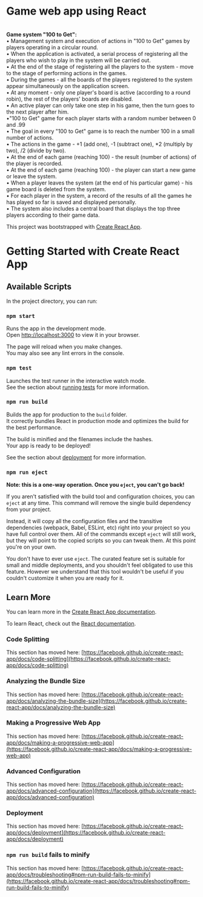 
# Game web app using React

<br> **Game system "100 to Get":**<br> 
• Management system and execution of actions in "100 to Get" games by players operating in a circular round.<br> 
• When the application is activated, a serial process of registering all the players who wish to play in the system will be carried out.<br> 
• At the end of the stage of registering all the players to the system - move to the stage of performing actions in the games.<br> 
• During the games - all the boards of the players registered to the system appear simultaneously on the application screen.<br> 
• At any moment - only one player's board is active (according to a round robin), the rest of the players' boards are disabled.<br> 
• An active player can only take one step in his game, then the turn goes to the next player after him.<br> 
•"100 to Get" game for each player starts with a random number between 0 and .99 <br> 
• The goal in every "100 to Get" game is to reach the number 100 in a small number of actions. <br> 
• The actions in the game - +1 (add one), -1 (subtract one), *2 (multiply by two), /2 (divide by two). <br> 
• At the end of each game (reaching 100) - the result (number of actions) of the player is recorded. <br> 
• At the end of each game (reaching 100) - the player can start a new game or leave the system. <br> 
• When a player leaves the system (at the end of his particular game) - his game board is deleted from the system. <br> 
• For each player in the system, a record of the results of all the games he has played so far is saved and displayed personally. <br> 
• The system also includes a central board that displays the top three players according to their game data. <br> 

This project was bootstrapped with [Create React App](https://github.com/facebook/create-react-app).
# Getting Started with Create React App
## Available Scripts

In the project directory, you can run:

### `npm start`

Runs the app in the development mode.\
Open [http://localhost:3000](http://localhost:3000) to view it in your browser.

The page will reload when you make changes.\
You may also see any lint errors in the console.

### `npm test`

Launches the test runner in the interactive watch mode.\
See the section about [running tests](https://facebook.github.io/create-react-app/docs/running-tests) for more information.

### `npm run build`

Builds the app for production to the `build` folder.\
It correctly bundles React in production mode and optimizes the build for the best performance.

The build is minified and the filenames include the hashes.\
Your app is ready to be deployed!

See the section about [deployment](https://facebook.github.io/create-react-app/docs/deployment) for more information.

### `npm run eject`

**Note: this is a one-way operation. Once you `eject`, you can't go back!**

If you aren't satisfied with the build tool and configuration choices, you can `eject` at any time. This command will remove the single build dependency from your project.

Instead, it will copy all the configuration files and the transitive dependencies (webpack, Babel, ESLint, etc) right into your project so you have full control over them. All of the commands except `eject` will still work, but they will point to the copied scripts so you can tweak them. At this point you're on your own.

You don't have to ever use `eject`. The curated feature set is suitable for small and middle deployments, and you shouldn't feel obligated to use this feature. However we understand that this tool wouldn't be useful if you couldn't customize it when you are ready for it.

## Learn More

You can learn more in the [Create React App documentation](https://facebook.github.io/create-react-app/docs/getting-started).

To learn React, check out the [React documentation](https://reactjs.org/).

### Code Splitting

This section has moved here: [https://facebook.github.io/create-react-app/docs/code-splitting](https://facebook.github.io/create-react-app/docs/code-splitting)

### Analyzing the Bundle Size

This section has moved here: [https://facebook.github.io/create-react-app/docs/analyzing-the-bundle-size](https://facebook.github.io/create-react-app/docs/analyzing-the-bundle-size)

### Making a Progressive Web App

This section has moved here: [https://facebook.github.io/create-react-app/docs/making-a-progressive-web-app](https://facebook.github.io/create-react-app/docs/making-a-progressive-web-app)

### Advanced Configuration

This section has moved here: [https://facebook.github.io/create-react-app/docs/advanced-configuration](https://facebook.github.io/create-react-app/docs/advanced-configuration)

### Deployment

This section has moved here: [https://facebook.github.io/create-react-app/docs/deployment](https://facebook.github.io/create-react-app/docs/deployment)

### `npm run build` fails to minify

This section has moved here: [https://facebook.github.io/create-react-app/docs/troubleshooting#npm-run-build-fails-to-minify](https://facebook.github.io/create-react-app/docs/troubleshooting#npm-run-build-fails-to-minify)
